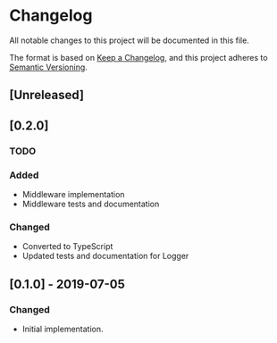 # Changelog
All notable changes to this project will be documented in this file.

The format is based on [Keep a Changelog](https://keepachangelog.com/en/1.0.0/),
and this project adheres to [Semantic Versioning](https://semver.org/spec/v2.0.0.html).


## [Unreleased]

## [0.2.0]
### TODO 
### Added
- Middleware implementation
- Middleware tests and documentation
### Changed
- Converted to TypeScript
- Updated tests and documentation for Logger


## [0.1.0] - 2019-07-05
### Changed
- Initial implementation.
